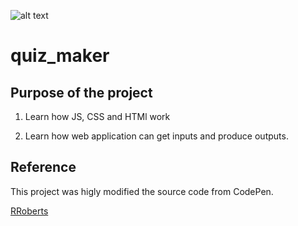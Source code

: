 
![alt text](https://user-images.githubusercontent.com/28660183/30243263-9530a32a-956b-11e7-8e0c-e12bcd3fb272.png)

# quiz_maker

## Purpose of the project

1. Learn how JS, CSS and HTMl work 

2. Learn how web application can get inputs and produce outputs. 


## Reference 

This project was higly modified the source code from CodePen. 

[RRoberts](https://codepen.io/RRoberts/pen/VPqYxv)
